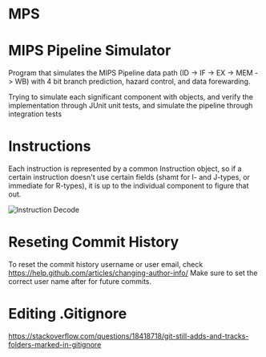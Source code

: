 # MPS
# MIPS Pipeline Simulator 
Program that simulates the MIPS Pipeline data path (ID -> IF -> EX -> MEM -> WB) with 4 bit branch prediction, hazard control, and data forewarding.

Trying to simulate each significant component with objects, and verify the implementation through JUnit unit tests, and simulate the pipeline through integration tests 

# Instructions 

Each instruction is represented by a common Instruction object, so if a certain instruction doesn't use certain fields (shamt for I- and J-types, or immediate for R-types), it is up to the individual component to figure that out. 

![Instruction Decode](https://i.imgur.com/Wc5iPNN.png)


# Reseting Commit History 
To reset the commit history username or user email, check https://help.github.com/articles/changing-author-info/ 
Make sure to set the correct user name after for future commits.

# Editing .Gitignore 
https://stackoverflow.com/questions/18418718/git-still-adds-and-tracks-folders-marked-in-gitignore
